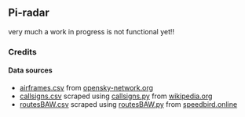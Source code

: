 ## Pi-radar
very much a work in progress is not functional yet!!
### Credits
#### Data sources
* [airframes.csv](./airframes.csv) from [opensky-network.org](https://opensky-network.org/datasets/metadata/aircraftDatabase.csv)
* [callsigns.csv](./callsigns.csv) scraped using [callsigns.py](./utility/Pi-radar%20Utility.app/Contents/Resources/callsigns.py) from [wikipedia.org](https://en.wikipedia.org/wiki/List_of_airline_codes)
* [routesBAW.csv](./routesBAW.csv) scraped using [routesBAW.py](./utility/Pi-radar%20Utility.app/Contents/Resources/routesBAW.py) from [speedbird.online](https://speedbird.online/flightnumbers.php)
